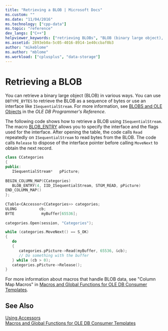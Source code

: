 ```yaml
---
title: "Retrieving a BLOB | Microsoft Docs"
ms.custom: ""
ms.date: "11/04/2016"
ms.technology: ["cpp-data"]
ms.topic: "reference"
dev_langs: ["C++"]
helpviewer_keywords: ["retrieving BLOBs", "BLOB (binary large object), retrieving", "OLE DB, BLOBs (binary large objects)"]
ms.assetid: 2893eb0a-5c05-4016-8914-1e40ccbaf0b3
author: "mikeblome"
ms.author: "mblome"
ms.workload: ["cplusplus", "data-storage"]
---
```

# Retrieving a BLOB
You can retrieve a binary large object (BLOB) in various ways. You can use `DBTYPE_BYTES` to retrieve the BLOB as a sequence of bytes or use an interface like `ISequentialStream`. For more information, see [BLOBS and OLE Objects](https://msdn.microsoft.com/library/ms711511.aspx) in the *OLE DB Programmer's Reference*.  
  
 The following code shows how to retrieve a BLOB using `ISequentialStream`. The macro [BLOB_ENTRY](../../data/oledb/blob-entry.md) allows you to specify the interface and the flags used for the interface. After opening the table, the code calls `Read` repeatedly on `ISequentialStream` to read bytes from the BLOB. The code calls `Release` to dispose of the interface pointer before calling `MoveNext` to obtain the next record.  
  
```cpp  
class CCategories  
{  
public:  
   ISequentialStream*   pPicture;  
  
BEGIN_COLUMN_MAP(CCategories)  
   BLOB_ENTRY(4, IID_ISequentialStream, STGM_READ, pPicture)  
END_COLUMN_MAP()  
};  
  
CTable<CAccessor<CCategories>> categories;  
ULONG          cb;  
BYTE            myBuffer[65536];  
  
categories.Open(session, "Categories");  

while (categories.MoveNext() == S_OK)  
{  
   do  
   {  
      categories.pPicture->Read(myBuffer, 65536, &cb);  
      // Do something with the buffer  
   } while (cb > 0);  
   categories.pPicture->Release();  
}  
```  
  
 For more information about macros that handle BLOB data, see "Column Map Macros" in [Macros and Global Functions for OLE DB Consumer Templates](../../data/oledb/macros-and-global-functions-for-ole-db-consumer-templates.md).  
  
## See Also  
 [Using Accessors](../../data/oledb/using-accessors.md)   
 [Macros and Global Functions for OLE DB Consumer Templates](../../data/oledb/macros-and-global-functions-for-ole-db-consumer-templates.md)